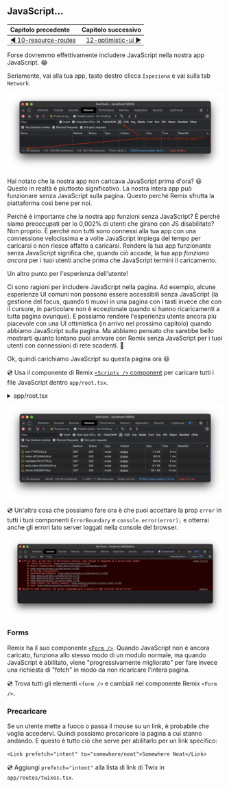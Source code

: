 ## JavaScript...

| Capitolo precedente  | Capitolo successivo     |
| :--------------- | ---------------: |
| [◀︎ 10-resource-routes](../10-resource-routes)| [12-optimistic-ui ▶︎](../12-optimistic-ui) |

Forse dovremmo effettivamente includere JavaScript nella nostra app JavaScript. 😂

Seriamente, vai alla tua app, tasto destro clicca `Ispeziona` e vai sulla tab `Network`.

![Network tab indicating no JavaScript is loaded](../assets/11/no-javascript.png)

Hai notato che la nostra app non caricava JavaScript prima d'ora? 😆 Questo in realtà è piuttosto significativo. La nostra intera app può funzionare senza JavaScript sulla pagina. Questo perché Remix sfrutta la piattaforma così bene per noi.

Perché è importante che la nostra app funzioni senza JavaScript? È perché siamo preoccupati per lo 0,002% di utenti che girano con JS disabilitato? Non proprio. È perché non tutti sono connessi alla tua app con una connessione velocissima e a volte JavaScript impiega del tempo per caricarsi o non riesce affatto a caricarsi. Rendere la tua app funzionante senza JavaScript significa che, quando ciò accade, la tua app _funziona ancora_ per i tuoi utenti anche prima che JavaScript termini il caricamento.

Un altro punto per l'esperienza dell'utente!

Ci sono ragioni per includere JavaScript nella pagina. Ad esempio, alcune esperienze UI comuni non possono essere accessibili senza JavaScript (la gestione del focus, quando ti muovi in una pagina con i tasti invece che con il cursore, in particolare non è eccezionale quando si hanno ricaricamenti a tutta pagina ovunque). E possiamo rendere l'esperienza utente ancora più piacevole con una UI ottimistica (in arrivo nel prossimo capitolo) quando abbiamo JavaScript sulla pagina. Ma abbiamo pensato che sarebbe bello mostrarti quanto lontano puoi arrivare con Remix senza JavaScript per i tuoi utenti con connessioni di rete scadenti. 💪

Ok, quindi carichiamo JavaScript su questa pagina ora 😆

💿 Usa il componente di Remix [`<Scripts />` component](../api/remix#meta-links-scripts) 
per caricare tutti i file JavaScript dentro `app/root.tsx`.

<details>

<summary>app/root.tsx</summary>

```tsx filename=app/root.tsx lines=[8,65,97]
import type { LinksFunction, MetaFunction } from "remix";
import {
  Links,
  LiveReload,
  Outlet,
  useCatch,
  Meta,
  Scripts,
} from "remix";

import globalStylesUrl from "./styles/global.css";
import globalMediumStylesUrl from "./styles/global-medium.css";
import globalLargeStylesUrl from "./styles/global-large.css";

export const links: LinksFunction = () => {
  return [
    {
      rel: "stylesheet",
      href: globalStylesUrl,
    },
    {
      rel: "stylesheet",
      href: globalMediumStylesUrl,
      media: "print, (min-width: 640px)",
    },
    {
      rel: "stylesheet",
      href: globalLargeStylesUrl,
      media: "screen and (min-width: 1024px)",
    },
  ];
};

export const meta: MetaFunction = () => {
  const description = `Learn Remix and laugh at the same time!`;
  return {
    description,
    keywords: "Remix,twixes",
    "twitter:image": "https://remix-twixes.lol/social.png",
    "twitter:card": "summary_large_image",
    "twitter:creator": "@remix_run",
    "twitter:site": "@remix_run",
    "twitter:title": "Remix Twixes",
    "twitter:description": description,
  };
};

function Document({
  children,
  title = `Remix: So great, it's funny!`,
}: {
  children: React.ReactNode;
  title?: string;
}) {
  return (
    <html lang="en">
      <head>
        <meta charSet="utf-8" />
        <Meta />
        <title>{title}</title>
        <Links />
      </head>
      <body>
        {children}
        <Scripts />
        <LiveReload />
      </body>
    </html>
  );
}

export default function App() {
  return (
    <Document>
      <Outlet />
    </Document>
  );
}

export function CatchBoundary() {
  const caught = useCatch();

  return (
    <Document
      title={`${caught.status} ${caught.statusText}`}
    >
      <div className="error-container">
        <h1>
          {caught.status} {caught.statusText}
        </h1>
      </div>
    </Document>
  );
}

export function ErrorBoundary({ error }: { error: Error }) {
  console.error(error);

  return (
    <Document title="Uh-oh!">
      <div className="error-container">
        <h1>App Error</h1>
        <pre>{error.message}</pre>
      </div>
    </Document>
  );
}
```

</details>

![Network tab showing JavaScript loaded](../assets/11/yes-javascript.png)

💿 Un'altra cosa che possiamo fare ora è che puoi accettare la prop `error` in tutti i tuoi componenti `ErrorBoundary` e `console.error(error);` e otterrai anche gli errori lato server loggati nella console del browser.

![Browser console showing the log of a server-side error](../assets/11/server-side-error-in-browser.png)

### Forms

Remix ha il suo componente [`<Form />`](../api/remix#form). Quando JavaScript non è ancora caricato, funziona allo stesso modo di un modulo normale, ma quando JavaScript è abilitato, viene "progressivamente migliorato" per fare invece una richiesta di "fetch" in modo da non ricaricare l'intera pagina.

💿 Trova tutti gli elementi `<form />` e cambiali nel componente Remix `<Form />`.

### Precaricare

Se un utente mette a fuoco o passa il mouse su un link, è probabile che voglia accedervi. Quindi possiamo precaricare la pagina a cui stanno andando. E questo è tutto ciò che serve per abilitarlo per un link specifico:

```
<Link prefetch="intent" to="somewhere/neat">Somewhere Neat</Link>
```

💿 Aggiungi `prefetch="intent"` alla lista di link di Twix in `app/routes/twixes.tsx`.